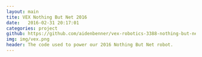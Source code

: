 ```yaml
---
layout: main
tite: VEX Nothing But Net 2016 
date:   2016-02-31 20:17:01
categories: project
github: https://github.com/aidenbenner/vex-robotics-3388-nothing-but-net
img: img/vex.png 
header: The code used to power our 2016 Nothing But Net robot.  
---
```

